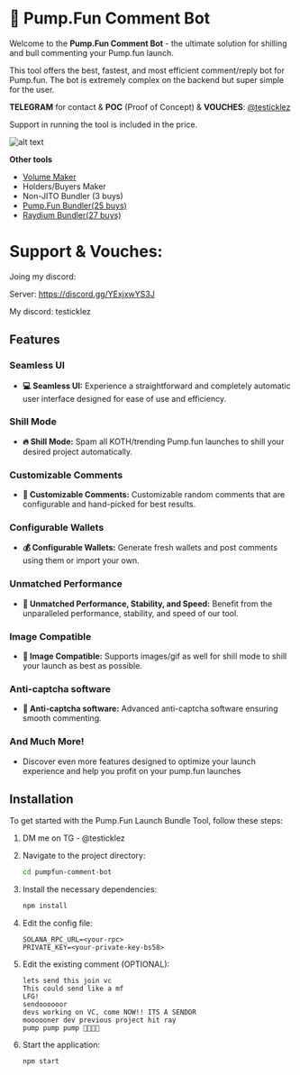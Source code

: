 # 💬 Pump.Fun Comment Bot

Welcome to the **Pump.Fun Comment Bot** - the ultimate solution for shilling and bull commenting your Pump.fun launch. 

This tool offers the best, fastest, and most efficient comment/reply bot for Pump.fun.  The bot is extremely complex on the backend but super simple for the user.

**TELEGRAM** for contact & **POC** (Proof of Concept) & **VOUCHES**: [@testicklez](https://t.me/testicklez)

Support in running the tool is included in the price.

![alt text](https://github.com/nubog-cmd/pumpfun-comment-bot/blob/main/image.jpg?raw=true)

**Other tools**
- [Volume Maker](https://github.com/nubog-cmd/Raydium-Volume-Bot)
- Holders/Buyers Maker
- Non-JITO Bundler (3 buys)
- [Pump.Fun Bundler(25 buys)](https://github.com/nubog-cmd/pumpfun-bundler)
- [Raydium Bundler(27 buys)](https://github.com/nubog-cmd/raydium-bundler)

# Support & Vouches:
Joing my discord:

Server: https://discord.gg/YExjxwYS3J

My discord: testicklez

## Features

### Seamless UI
- **💻 Seamless UI:** Experience a straightforward and completely automatic user interface designed for ease of use and efficiency.

### Shill Mode
- **🔥 Shill Mode:** Spam all KOTH/trending Pump.fun launches to shill your desired project automatically.

### Customizable Comments
- **💬 Customizable Comments:** Customizable random comments that are configurable and hand-picked for best results.

### Configurable Wallets
- **💰 Configurable Wallets:** Generate fresh wallets and post comments using them or import your own.

### Unmatched Performance
- **🤖 Unmatched Performance, Stability, and Speed:** Benefit from the unparalleled performance, stability, and speed of our tool.

### Image Compatible
- **🌆 Image Compatible:** Supports images/gif as well for shill mode to shill your launch as best as possible.

### Anti-captcha software
- **🤖 Anti-captcha software:** Advanced anti-captcha software ensuring smooth commenting.

### And Much More!
- Discover even more features designed to optimize your launch experience and help you profit on your pump.fun launches

## Installation

To get started with the Pump.Fun Launch Bundle Tool, follow these steps:

1. DM me on TG - @testicklez
   
3. Navigate to the project directory:
    ```bash
    cd pumpfun-comment-bot
    ```
4. Install the necessary dependencies:
    ```bash
    npm install
    ```
5. Edit the config file:
    ```plaintext
    SOLANA_RPC_URL=<your-rpc>
    PRIVATE_KEY=<your-private-key-bs58>
    ```
6. Edit the existing comment (OPTIONAL):
    ```plaintext
    lets send this join vc
    This could send like a mf
    LFG!
    sendoooooor
    devs working on VC, come NOW!! ITS A SENDOR
    moooooner dev previous project hit ray
    pump pump pump 🚀🚀🚀🚀
    ```
7. Start the application:
    ```bash
    npm start
    ```


